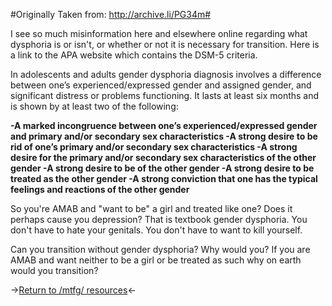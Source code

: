 #Originally Taken from: http://archive.li/PG34m#

I see so much misinformation here and elsewhere online regarding what dysphoria is or isn't, or whether or not it is necessary for transition. Here is a link to the APA website which contains the DSM-5 criteria.

In adolescents and adults gender dysphoria diagnosis involves a difference between one’s experienced/expressed gender and assigned gender, and significant distress or problems functioning. It lasts at least six months and is shown by at least two of the following:

**-A marked incongruence between one’s experienced/expressed gender and primary and/or secondary sex characteristics
-A strong desire to be rid of one’s primary and/or secondary sex characteristics
-A strong desire for the primary and/or secondary sex characteristics of the other gender
-A strong desire to be of the other gender
-A strong desire to be treated as the other gender
-A strong conviction that one has the typical feelings and reactions of the other gender**

So you're AMAB and "want to be" a girl and treated like one? Does it perhaps cause you depression? That is textbook gender dysphoria. You don't have to hate your genitals. You don't have to want to kill yourself.

Can you transition without gender dysphoria? Why would you? If you are AMAB and want neither to be a girl or be treated as such why on earth would you transition?

->[Return to /mtfg/ resources](https://rentry.org/mtfg)<-